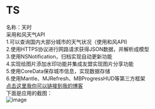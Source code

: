 # TS
名称：天时<br>
采用和风天气API<br>
1.可以查询国内大部分城市的天气状况（使用和风API)<br>
2.使用HTTPS协议进行网路请求获得JSON数据，并解析成模型<br>
3.使用NSNotification，归档实现自动更新功能	<br>
4.实现给图片添加水印功能并集成友盟实现图片分享功能<br>
5.使用CoreData保存城市信息，实现数据存储<br>
6.使用Mantle、MJRefresh、MBProgressHUD等第三方框架<br>
[点击这里我你可以链接到我的博客](http://www.cnblogs.com/jierism/p/5903735.html)<br>
下面是应用的截图：<br>
![image](https://github.com/Jierism/TS/ScreenShot/截图1.png)
